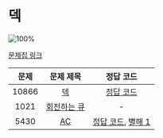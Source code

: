 # 덱

![100%](https://progress-bar.dev/2/?scale=3&title=progress&width=500&color=babaca&suffix=/3)

[문제집 링크](https://www.acmicpc.net/workbook/view/7311)

| 문제 | 문제 제목 | 정답 코드 |
| :--: | :--: | :--: |
| 10866 | [덱](https://www.acmicpc.net/problem/10866) | [정답 코드](../0x07/solutions/10866.cpp) |
| 1021 | [회전하는 큐](https://www.acmicpc.net/problem/1021) | - |
| 5430 | [AC](https://www.acmicpc.net/problem/5430) | [정답 코드](../0x07/solutions/5430.cpp), [별해 1](../0x07/solutions/5430_1.cpp) |
